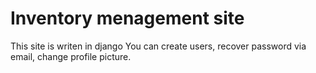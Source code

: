 # Inventory menagement site
This site is writen in django
You can create users, recover password via email, change profile picture.

